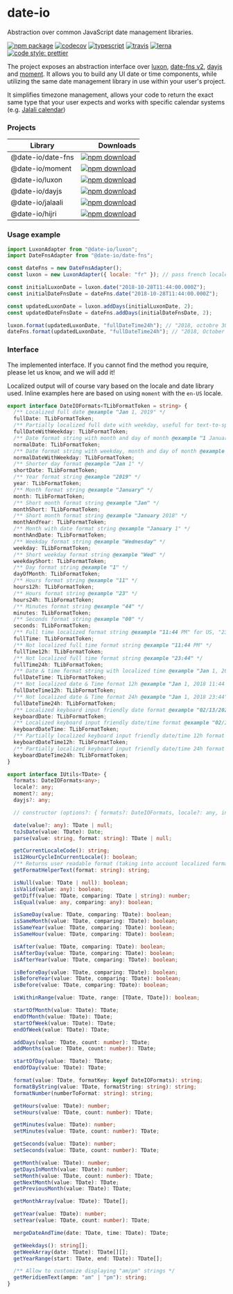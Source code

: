 # date-io

Abstraction over common JavaScript date management libraries.

[![npm package](https://img.shields.io/npm/v/@date-io/core.svg)](https://www.npmjs.org/package/@date-io/core)
[![codecov](https://codecov.io/gh/dmtrKovalenko/date-io/branch/master/graph/badge.svg)](https://codecov.io/gh/dmtrKovalenko/date-io)
[![typescript](https://img.shields.io/badge/typescript-first-blue.svg)](https://github.com/dmtrKovalenko/date-io)
[![travis](https://travis-ci.org/dmtrKovalenko/date-io.svg?branch=master)](https://travis-ci.org/dmtrKovalenko/date-io)
[![lerna](https://img.shields.io/badge/maintained%20with-lerna-cc00ff.svg)](https://lernajs.io/)
[![code style: prettier](https://img.shields.io/badge/code_style-prettier-ff69b4.svg?style=flat-square)](https://github.com/prettier/prettier)

The project exposes an abstraction interface over [luxon](https://moment.github.io/luxon/), [date-fns v2](https://github.com/date-fns/date-fns), [dayjs](https://github.com/iamkun/dayjs) and [moment](https://momentjs.com/).
It allows you to build any UI date or time components, while utilizing the same date management library in use within your user's project.

It simplifies timezone management, allows your code to return the exact same type that your user expects and works with specific calendar systems (e.g. [Jalali calendar](https://en.wikipedia.org/wiki/Jalali_calendar))

### Projects

| Library           |                                                                                                               Downloads |
| ----------------- | ----------------------------------------------------------------------------------------------------------------------: |
| @date-io/date-fns | [![npm download](https://img.shields.io/npm/dm/@date-io/date-fns.svg)](https://www.npmjs.org/package/@date-io/date-fns) |
| @date-io/moment   |     [![npm download](https://img.shields.io/npm/dm/@date-io/moment.svg)](https://www.npmjs.org/package/@date-io/moment) |
| @date-io/luxon    |       [![npm download](https://img.shields.io/npm/dm/@date-io/luxon.svg)](https://www.npmjs.org/package/@date-io/luxon) |
| @date-io/dayjs    |       [![npm download](https://img.shields.io/npm/dm/@date-io/dayjs.svg)](https://www.npmjs.org/package/@date-io/dayjs) |
| @date-io/jalaali  |   [![npm download](https://img.shields.io/npm/dm/@date-io/jalaali.svg)](https://www.npmjs.org/package/@date-io/jalaali) |
| @date-io/hijri    |       [![npm download](https://img.shields.io/npm/dm/@date-io/hijri.svg)](https://www.npmjs.org/package/@date-io/hijri) |

### Usage example

```js
import LuxonAdapter from "@date-io/luxon";
import DateFnsAdapter from "@date-io/date-fns";

const dateFns = new DateFnsAdapter();
const luxon = new LuxonAdapter({ locale: "fr" }); // pass french locale

const initialLuxonDate = luxon.date("2018-10-28T11:44:00.000Z");
const initialDateFnsDate = dateFns.date("2018-10-28T11:44:00.000Z");

const updatedLuxonDate = luxon.addDays(initialLuxonDate, 2);
const updatedDateFnsDate = dateFns.addDays(initialDateFnsDate, 2);

luxon.format(updatedLuxonDate, "fullDateTime24h"); // "2018, octobre 30 11:44"
dateFns.format(updatedLuxonDate, "fullDateTime24h"); // "2018, October 30th 11:44"
```

### Interface

The implemented interface. If you cannot find the method you require, please let us know, and we will add it!

Localized output will of course vary based on the locale and date library used. Inline examples here are based on using
`moment` with the `en-US` locale.

```ts
export interface DateIOFormats<TLibFormatToken = string> {
  /** Localized full date @example "Jan 1, 2019" */
  fullDate: TLibFormatToken;
  /** Partially localized full date with weekday, useful for text-to-speech accessibility @example "Tuesday, January 1, 2019" */
  fullDateWithWeekday: TLibFormatToken;
  /** Date format string with month and day of month @example "1 January" */
  normalDate: TLibFormatToken;
  /** Date format string with weekday, month and day of month @example "Wed, Jan 1" */
  normalDateWithWeekday: TLibFormatToken;
  /** Shorter day format @example "Jan 1" */
  shortDate: TLibFormatToken;
  /** Year format string @example "2019" */
  year: TLibFormatToken;
  /** Month format string @example "January" */
  month: TLibFormatToken;
  /** Short month format string @example "Jan" */
  monthShort: TLibFormatToken;
  /** Short month format string @example "January 2018" */
  monthAndYear: TLibFormatToken;
  /** Month with date format string @example "January 1" */
  monthAndDate: TLibFormatToken;
  /** Weekday format string @example "Wednesday" */
  weekday: TLibFormatToken;
  /** Short weekday format string @example "Wed" */
  weekdayShort: TLibFormatToken;
  /** Day format string @example "1" */
  dayOfMonth: TLibFormatToken;
  /** Hours format string @example "11" */
  hours12h: TLibFormatToken;
  /** Hours format string @example "23" */
  hours24h: TLibFormatToken;
  /** Minutes format string @example "44" */
  minutes: TLibFormatToken;
  /** Seconds format string @example "00" */
  seconds: TLibFormatToken;
  /** Full time localized format string @example "11:44 PM" for US, "23:44" for Europe */
  fullTime: TLibFormatToken;
  /** Not localized full time format string @example "11:44 PM" */
  fullTime12h: TLibFormatToken;
  /** Not localized full time format string @example "23:44" */
  fullTime24h: TLibFormatToken;
  /** Date & time format string with localized time @example "Jan 1, 2018 11:44 PM" */
  fullDateTime: TLibFormatToken;
  /** Not localized date & Time format 12h @example "Jan 1, 2018 11:44 PM" */
  fullDateTime12h: TLibFormatToken;
  /** Not localized date & Time format 24h @example "Jan 1, 2018 23:44" */
  fullDateTime24h: TLibFormatToken;
  /** Localized keyboard input friendly date format @example "02/13/2020 */
  keyboardDate: TLibFormatToken;
  /** Localized keyboard input friendly date/time format @example "02/13/2020 23:44" */
  keyboardDateTime: TLibFormatToken;
  /** Partially localized keyboard input friendly date/time 12h format @example "02/13/2020 11:44 PM" */
  keyboardDateTime12h: TLibFormatToken;
  /** Partially localized keyboard input friendly date/time 24h format @example "02/13/2020 23:44" */
  keyboardDateTime24h: TLibFormatToken;
}

export interface IUtils<TDate> {
  formats: DateIOFormats<any>;
  locale?: any;
  moment?: any;
  dayjs?: any;

  // constructor (options?: { formats?: DateIOFormats, locale?: any, instance?: any });

  date(value?: any): TDate | null;
  toJsDate(value: TDate): Date;
  parse(value: string, format: string): TDate | null;

  getCurrentLocaleCode(): string;
  is12HourCycleInCurrentLocale(): boolean;
  /** Returns user readable format (taking into account localized format tokens), useful to render helper text for input (e.g. placeholder). For luxon always returns empty string. */
  getFormatHelperText(format: string): string;

  isNull(value: TDate | null): boolean;
  isValid(value: any): boolean;
  getDiff(value: TDate, comparing: TDate | string): number;
  isEqual(value: any, comparing: any): boolean;

  isSameDay(value: TDate, comparing: TDate): boolean;
  isSameMonth(value: TDate, comparing: TDate): boolean;
  isSameYear(value: TDate, comparing: TDate): boolean;
  isSameHour(value: TDate, comparing: TDate): boolean;

  isAfter(value: TDate, comparing: TDate): boolean;
  isAfterDay(value: TDate, comparing: TDate): boolean;
  isAfterYear(value: TDate, comparing: TDate): boolean;

  isBeforeDay(value: TDate, comparing: TDate): boolean;
  isBeforeYear(value: TDate, comparing: TDate): boolean;
  isBefore(value: TDate, comparing: TDate): boolean;

  isWithinRange(value: TDate, range: [TDate, TDate]): boolean;

  startOfMonth(value: TDate): TDate;
  endOfMonth(value: TDate): TDate;
  startOfWeek(value: TDate): TDate;
  endOfWeek(value: TDate): TDate;

  addDays(value: TDate, count: number): TDate;
  addMonths(value: TDate, count: number): TDate;

  startOfDay(value: TDate): TDate;
  endOfDay(value: TDate): TDate;

  format(value: TDate, formatKey: keyof DateIOFormats): string;
  formatByString(value: TDate, formatString: string): string;
  formatNumber(numberToFormat: string): string;

  getHours(value: TDate): number;
  setHours(value: TDate, count: number): TDate;

  getMinutes(value: TDate): number;
  setMinutes(value: TDate, count: number): TDate;

  getSeconds(value: TDate): number;
  setSeconds(value: TDate, count: number): TDate;

  getMonth(value: TDate): number;
  getDaysInMonth(value: TDate): number;
  setMonth(value: TDate, count: number): TDate;
  getNextMonth(value: TDate): TDate;
  getPreviousMonth(value: TDate): TDate;

  getMonthArray(value: TDate): TDate[];

  getYear(value: TDate): number;
  setYear(value: TDate, count: number): TDate;

  mergeDateAndTime(date: TDate, time: TDate): TDate;

  getWeekdays(): string[];
  getWeekArray(date: TDate): TDate[][];
  getYearRange(start: TDate, end: TDate): TDate[];

  /** Allow to customize displaying "am/pm" strings */
  getMeridiemText(ampm: "am" | "pm"): string;
}
```
